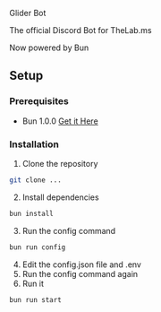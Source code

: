 Glider Bot

The official Discord Bot for TheLab.ms 

Now powered by Bun
## Setup
### Prerequisites
- Bun 1.0.0 [Get it Here](https://bun.sh)

### Installation
1. Clone the repository

```bash
git clone ...
```

2. Install dependencies

```bash
bun install
```

3. Run the config command

```bash 
bun run config
```

4. Edit the config.json file and .env
5. Run the config command again
6. Run it
```bash
bun run start
```
